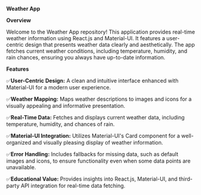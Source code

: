**Weather App**

**Overview**

Welcome to the Weather App repository! This application provides real-time weather information using React.js and Material-UI. It features a user-centric design that presents weather data clearly and aesthetically. The app fetches current weather conditions, including temperature, humidity, and rain chances, ensuring you always have up-to-date information.

**Features**

✅**User-Centric Design:** A clean and intuitive interface enhanced with Material-UI for a modern user experience.

✅**Weather Mapping:** Maps weather descriptions to images and icons for a visually appealing and informative presentation.

✅**Real-Time Data:** Fetches and displays current weather data, including temperature, humidity, and chances of rain.

✅**Material-UI Integration:** Utilizes Material-UI's Card component for a well-organized and visually pleasing display of weather information.

✅**Error Handling:** Includes fallbacks for missing data, such as default images and icons, to ensure functionality even when some data points are unavailable.

✅**Educational Value:** Provides insights into React.js, Material-UI, and third-party API integration for real-time data fetching.
